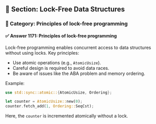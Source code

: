 ## 📘 Section: Lock-Free Data Structures
### 🔹 Category: Principles of lock-free programming
#### ✅ Answer 1171: Principles of lock-free programming

Lock-free programming enables concurrent access to data structures without using locks. Key principles:

- Use atomic operations (e.g., `AtomicUsize`).
- Careful design is required to avoid data races.
- Be aware of issues like the ABA problem and memory ordering.

Example:
```rust
use std::sync::atomic::{AtomicUsize, Ordering};

let counter = AtomicUsize::new(0);
counter.fetch_add(1, Ordering::SeqCst);
```
Here, the `counter` is incremented atomically without a lock.
